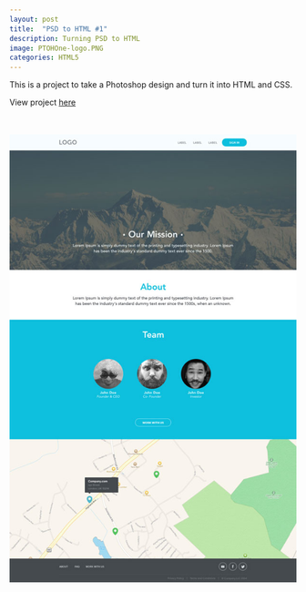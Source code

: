 ```yaml
---
layout: post
title:  "PSD to HTML #1"
description: Turning PSD to HTML
image: PTOHOne-logo.PNG
categories: HTML5
---
```


This is a project to take a Photoshop design and turn it into HTML and CSS.

View project <a href="http://imdanielfuentes.com/PSDtoHTML/">here</a>


<div class="preview">
<br>
<br>
<img src="../img/PSDDesignOne.jpg">
</div>
